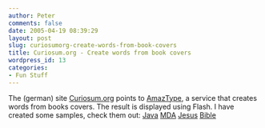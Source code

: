 ```yaml
---
author: Peter
comments: false
date: 2005-04-19 08:39:29
layout: post
slug: curiosumorg-create-words-from-book-covers
title: Curiosum.org - Create words from book covers
wordpress_id: 13
categories:
- Fun Stuff
---
```


The (german) site [Curiosum.org](http://www.curiosum.org/archiv/2005/03/22/wortbild/) points to [AmazType](http://amaztype.tha.jp/), a service that creates words from books covers. The result is displayed using Flash. I have created some samples, check them out:
[Java](http://amaztype.tha.jp/US/Books/Title?q=Java)
[MDA](http://amaztype.tha.jp/US/Books/Title?q=MDA)
[Jesus](http://amaztype.tha.jp/US/Books/Title?q=Jesus)
[Bible](http://amaztype.tha.jp/US/Books/Title?q=Bible)

